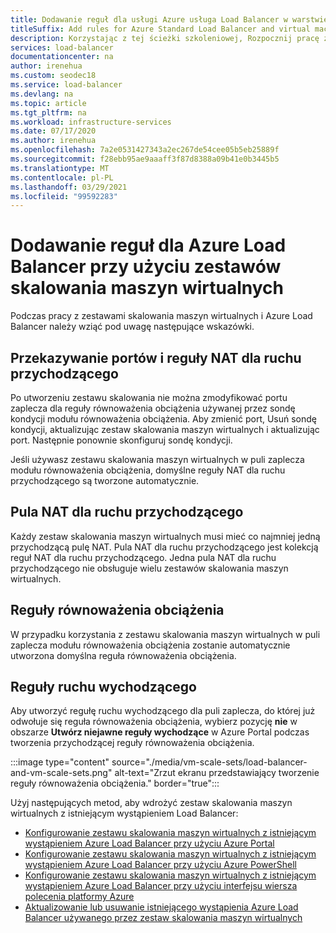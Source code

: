 ```yaml
---
title: Dodawanie reguł dla usługi Azure usługa Load Balancer w warstwie Standardowa i zestawów skalowania maszyn wirtualnych
titleSuffix: Add rules for Azure Standard Load Balancer and virtual machine scale sets
description: Korzystając z tej ścieżki szkoleniowej, Rozpocznij pracę z usługą Azure usługa Load Balancer w warstwie Standardowa i zestawami skalowania maszyn wirtualnych.
services: load-balancer
documentationcenter: na
author: irenehua
ms.custom: seodec18
ms.service: load-balancer
ms.devlang: na
ms.topic: article
ms.tgt_pltfrm: na
ms.workload: infrastructure-services
ms.date: 07/17/2020
ms.author: irenehua
ms.openlocfilehash: 7a2e0531427343a2ec267de54cee05b5eb25889f
ms.sourcegitcommit: f28ebb95ae9aaaff3f87d8388a09b41e0b3445b5
ms.translationtype: MT
ms.contentlocale: pl-PL
ms.lasthandoff: 03/29/2021
ms.locfileid: "99592283"
---
```

# <a name="add-rules-for-azure-load-balancer-with-virtual-machine-scale-sets"></a>Dodawanie reguł dla Azure Load Balancer przy użyciu zestawów skalowania maszyn wirtualnych

Podczas pracy z zestawami skalowania maszyn wirtualnych i Azure Load Balancer należy wziąć pod uwagę następujące wskazówki.

## <a name="port-forwarding-and-inbound-nat-rules"></a>Przekazywanie portów i reguły NAT dla ruchu przychodzącego

Po utworzeniu zestawu skalowania nie można zmodyfikować portu zaplecza dla reguły równoważenia obciążenia używanej przez sondę kondycji modułu równoważenia obciążenia. Aby zmienić port, Usuń sondę kondycji, aktualizując zestaw skalowania maszyn wirtualnych i aktualizując port. Następnie ponownie skonfiguruj sondę kondycji.

Jeśli używasz zestawu skalowania maszyn wirtualnych w puli zaplecza modułu równoważenia obciążenia, domyślne reguły NAT dla ruchu przychodzącego są tworzone automatycznie.
  
## <a name="inbound-nat-pool"></a>Pula NAT dla ruchu przychodzącego

Każdy zestaw skalowania maszyn wirtualnych musi mieć co najmniej jedną przychodzącą pulę NAT. Pula NAT dla ruchu przychodzącego jest kolekcją reguł NAT dla ruchu przychodzącego. Jedna pula NAT dla ruchu przychodzącego nie obsługuje wielu zestawów skalowania maszyn wirtualnych.

## <a name="load-balancing-rules"></a>Reguły równoważenia obciążenia

W przypadku korzystania z zestawu skalowania maszyn wirtualnych w puli zaplecza modułu równoważenia obciążenia zostanie automatycznie utworzona domyślna reguła równoważenia obciążenia.
  
## <a name="outbound-rules"></a>Reguły ruchu wychodzącego

Aby utworzyć regułę ruchu wychodzącego dla puli zaplecza, do której już odwołuje się reguła równoważenia obciążenia, wybierz pozycję **nie** w obszarze **Utwórz niejawne reguły wychodzące** w Azure Portal podczas tworzenia przychodzącej reguły równoważenia obciążenia.

  :::image type="content" source="./media/vm-scale-sets/load-balancer-and-vm-scale-sets.png" alt-text="Zrzut ekranu przedstawiający tworzenie reguły równoważenia obciążenia." border="true":::

Użyj następujących metod, aby wdrożyć zestaw skalowania maszyn wirtualnych z istniejącym wystąpieniem Load Balancer:

* [Konfigurowanie zestawu skalowania maszyn wirtualnych z istniejącym wystąpieniem Azure Load Balancer przy użyciu Azure Portal](./configure-vm-scale-set-portal.md)
* [Konfigurowanie zestawu skalowania maszyn wirtualnych z istniejącym wystąpieniem Azure Load Balancer przy użyciu Azure PowerShell](./configure-vm-scale-set-powershell.md)
* [Konfigurowanie zestawu skalowania maszyn wirtualnych z istniejącym wystąpieniem Azure Load Balancer przy użyciu interfejsu wiersza polecenia platformy Azure](./configure-vm-scale-set-cli.md)
* [Aktualizowanie lub usuwanie istniejącego wystąpienia Azure Load Balancer używanego przez zestaw skalowania maszyn wirtualnych](./update-load-balancer-with-vm-scale-set.md)
